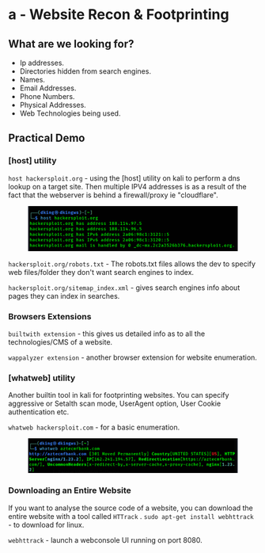# a - Website Recon & Footprinting

## What are we looking for?

* Ip addresses.
* Directories hidden from search engines.
* Names.
* Email Addresses.
* Phone Numbers.
* Physical Addresses.
* Web Technologies being used.

## Practical Demo

### \[host] utility

`host hackersploit.org` - using the \[host] utility on kali to perform a dns lookup on a target site. Then multiple IPV4 addresses is as a result of the fact that the webserver is behind a firewall/proxy ie "cloudflare".

<figure><img src="../../../.gitbook/assets/image (1) (1).png" alt=""><figcaption></figcaption></figure>

`hackersploit.org/robots.txt` - The robots.txt files allows the dev to specify web files/folder they don't want search engines to index.

`hackersploit.org/sitemap_index.xml` - gives search engines info about pages they can index in searches.

### Browsers Extensions

`builtwith extension` - this gives us detailed info as to all the technologies/CMS of a website.

`wappalyzer extension` - another browser extension for website enumeration.

### \[whatweb] utility

Another builtin tool in kali for footprinting websites. You can specify aggressive or Setalth scan mode, UserAgent option, User Cookie authentication etc.

`whatweb hackersploit.com` - for a basic enumeration.

<figure><img src="../../../.gitbook/assets/image (2).png" alt=""><figcaption></figcaption></figure>

### Downloading an Entire Website

If you want to analyse the source code of a website, you can download the entire website with a tool called `HTTrack` . `sudo apt-get install webhttrack` - to download for linux.

`webhttrack` - launch a webconsole UI running on port 8080.









